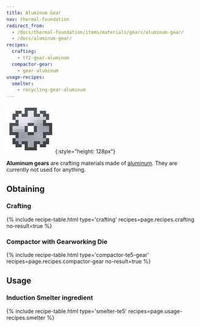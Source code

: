 ```yaml
---
title: Aluminum Gear
nav: thermal-foundation
redirect_from:
  - /docs/thermal-foundation/items/materials/gears/aluminum-gear/
  - /docs/aluminum-gear/
recipes:
  crafting:
    - tf2-gear-aluminum
  compactor-gear:
    - gear-aluminum
usage-recipes:
  smelter:
    - recycling-gear-aluminum
---
```


![Aluminum gear](/assets/images/thermal-foundation/gear-aluminum.png){:style="height: 128px"}


**Aluminum gears** are crafting materials made of
[aluminum](/docs/thermal-foundation/aluminum-ingot/). They are currently not used for anything.


Obtaining
---------

### Crafting
{% include recipe-table.html type='crafting' recipes=page.recipes.crafting no-result=true %}

### Compactor with Gearworking Die
{% include recipe-table.html type='compactor-te5-gear' recipes=page.recipes.compactor-gear no-result=true %}


Usage
-----

### Induction Smelter ingredient
{% include recipe-table.html type='smelter-te5' recipes=page.usage-recipes.smelter %}
